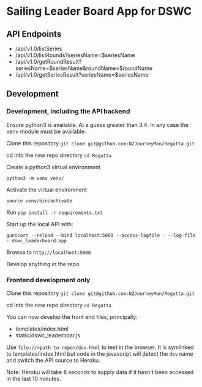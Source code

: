 # Sailing Leader Board App for DSWC

## API Endpoints
* /api/v1.0/listSeries
* /api/v1.0/listRounds?seriesName=$seriesName
* /api/v1.0/getRoundResult?seriesName=$seriesName&roundName=$roundName
* /api/v1.0/getSeriesResult?seriesName=$seriesName

## Development

### Development, including the API backend

Ensure python3 is available. At a guess greater than 3.4. In any case the venv module must be available.

Clone this repository `git clone git@github.com:NZJourneyMan/Regatta.git`

cd into the new repo directory `cd Regatta`

Create a python3 virtual environment

`python3 -m venv venv/`

Activate the virtual environment

`source venv/bin/activate`

Run `pip install -r requirements.txt`

Start up the local API with:

`gunicorn --reload --bind localhost:5000 --access-logfile - --log-file - dswc_leaderboard:app`

Browse to `http://localhost:5000`

Develop anything in the repo.

### Frontend development only

Clone this repository `git clone git@github.com:NZJourneyMan/Regatta.git`

cd into the new repo directory `cd Regatta`

You can now develop the front end files, principally:

* templates/index.html
* static/dswc_leaderboar.js

Use `file://<path to repo>/dev.html` to test in the browser. It is symlinked to templates/index.html but code in the javascript will detect the `dev` name and switch the API source to Heroku. 

Note: Heroku will take 8 seconds to supply data if it hasn't been accessed in the last 10 minutes.
